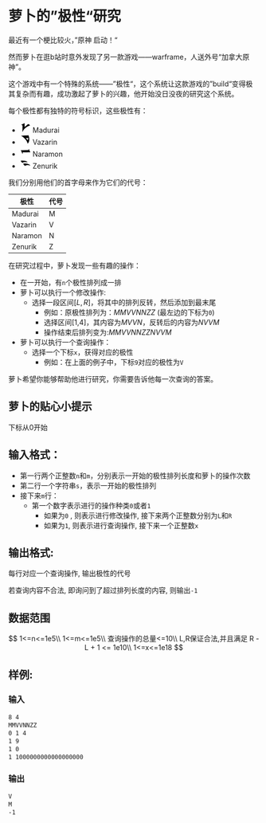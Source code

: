 # 萝卜的”极性“研究

最近有一个梗比较火，”原神 启动！“

然而萝卜在逛b站时意外发现了另一款游戏——warframe，人送外号“加拿大原神”。

这个游戏中有一个特殊的系统——”极性“，这个系统让这款游戏的”build“变得极其复杂而有趣，成功激起了萝卜的兴趣，他开始没日没夜的研究这个系统。

每个极性都有独特的符号标识，这些极性有：

-   [![Madurai Pol.svg](https://raw.githubusercontent.com/ProudCarrotG/tuChuang/main/21px-Madurai_Pol.svg.png)](https://warframe.huijiwiki.com/wiki/Polarity) Madurai 
-   [![Vazarin Pol.svg](https://raw.githubusercontent.com/ProudCarrotG/tuChuang/main/21px-Vazarin_Pol.svg.png)](https://warframe.huijiwiki.com/wiki/Polarity) Vazarin
-   [![Naramon Pol.svg](https://raw.githubusercontent.com/ProudCarrotG/tuChuang/main/21px-Naramon_Pol.svg.png)](https://warframe.huijiwiki.com/wiki/Polarity) Naramon 
-   [![Zenurik Pol.svg](https://raw.githubusercontent.com/ProudCarrotG/tuChuang/main/21px-Zenurik_Pol.svg.png)](https://warframe.huijiwiki.com/wiki/Polarity) Zenurik

我们分别用他们的首字母来作为它们的代号：

| 极性    | 代号 |
| ------- | ---- |
| Madurai | M    |
| Vazarin | V    |
| Naramon | N    |
| Zenurik | Z    |

在研究过程中，萝卜发现一些有趣的操作：

*   在一开始，有`n`个极性排列成一排
*   萝卜可以执行一个修改操作:
    *   选择一段区间$[L,R]$，将其中的排列反转，然后添加到最末尾
        *   例如：原极性排列为：$MMVVNNZZ$	(最左边的下标为`0`)
        *   选择区间[1,4]，其内容为$MVVN$，反转后的内容为$NVVM$
        *   操作结束后排列变为:$MMVVNNZZNVVM$
*   萝卜可以执行一个查询操作：
    *   选择一个下标`x`，获得对应的极性
        *   例如：在上面的例子中，下标`9`对应的极性为`V`

萝卜希望你能够帮助他进行研究，你需要告诉他每一次查询的答案。

## 萝卜的贴心小提示

下标从0开始

## 输入格式：

*   第一行两个正整数`n`和`m`，分别表示一开始的极性排列长度和萝卜的操作次数
*   第二行一个字符串`s`，表示一开始的极性排列
*   接下来`m`行：
    *   第一个数字表示进行的操作种类`0`或者`1`
        *   如果为`0` , 则表示进行修改操作, 接下来两个正整数分别为`L`和`R`
        *   如果为`1`, 则表示进行查询操作, 接下来一个正整数`x`

## 输出格式:

每行对应一个查询操作, 输出极性的代号

若查询内容不合法, 即询问到了超过排列长度的内容, 则输出`-1`

## 数据范围

$$
1<=n<=1e5\\
1<=m<=1e5\\
查询操作的总量<=10\\
L,R保证合法,并且满足 R -L + 1 <= 1e10\\
1<=x<=1e18
$$

## 样例:

### 输入

```
8 4
MMVVNNZZ
0 1 4
1 9
1 0
1 1000000000000000000
```

### 输出

```
V
M
-1
```



​		